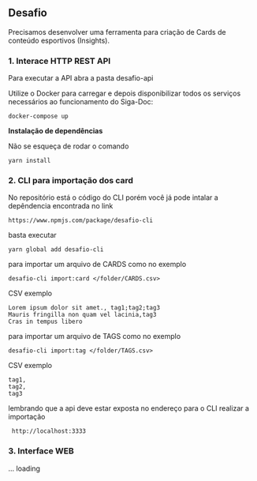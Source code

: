 ## Desafio

Precisamos desenvolver uma ferramenta para criação de Cards de conteúdo esportivos (Insights).

### 1. Interace HTTP REST API

Para executar a API abra a pasta desafio-api 

Utilize o Docker para carregar e depois disponibilizar todos os serviços necessários ao funcionamento do Siga-Doc:

```docker-compose up```

**Instalação de dependências**

 Não se esqueça de rodar o comando

```yarn install```



### 2. CLI para importação dos card

No repositório está o código do CLI porém você já pode intalar a depêndencia encontrada no link

```https://www.npmjs.com/package/desafio-cli```

basta  executar 

```yarn global add desafio-cli```

para importar um arquivo de CARDS como no exemplo

```desafio-cli import:card </folder/CARDS.csv>```

CSV exemplo
```
Lorem ipsum dolor sit amet., tag1;tag2;tag3
Mauris fringilla non quam vel lacinia,tag3
Cras in tempus libero

```

para importar um arquivo de TAGS como no exemplo

```desafio-cli import:tag </folder/TAGS.csv>```

CSV exemplo
```
tag1,
tag2,
tag3

```

lembrando que a api deve estar exposta no endereço para o CLI realizar a importação 

``` http://localhost:3333```

### 3. Interface WEB

... loading
